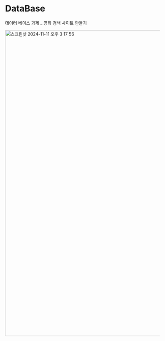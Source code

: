 # DataBase
데이터 베이스 과제 _ 영화 검색 사이트 만들기 

<img width="992" alt="스크린샷 2024-11-11 오후 3 17 56" src="https://github.com/user-attachments/assets/e6aeaba2-23f1-4151-bb59-b4b4edc4911d">
